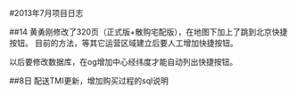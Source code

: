 #2013年7月项目日志



##14
黄勇刚修改了320页（正式版+散购宅配版），在地图下加上了跳到北京快捷按钮。
目前的方法，等其它运营区域建立后要人工增加快捷按钮。

以后要修改数据库，在og增加中心经纬度才能自动列出快捷按钮。

##8日
配送TMI更新，增加购买过程的sql说明
